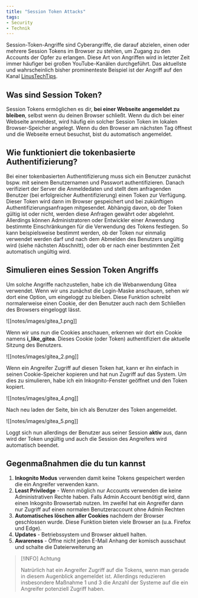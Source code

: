 ```yaml
---
title: "Session Token Attacks"
tags: 
- Security
- Technik
---
```

Session-Token-Angriffe sind Cyberangriffe, die darauf abzielen, einen oder mehrere Session Tokens im Browser zu stehlen, um Zugang zu den Accounts der Opfer zu erlangen. Diese Art von Angriffen wird in letzter Zeit immer häufiger bei großen YouTube-Kanälen durchgeführt. Das aktuellste und wahrscheinlich bisher prominenteste Beispiel ist der Angriff auf den Kanal [LinusTechTips](https://www.youtube.com/watch?v=yGXaAWbzl5A).

## Was sind Session Token?
Session Tokens ermöglichen es dir, **bei einer Webseite angemeldet zu bleiben**, selbst wenn du deinen Browser schließt. Wenn du dich bei einer Webseite anmeldest, wird häufig ein solcher Session Token im lokalen Browser-Speicher angelegt. Wenn du den Browser am nächsten Tag öffnest und die Webseite erneut besuchst, bist du automatisch angemeldet.

## Wie funktioniert die tokenbasierte Authentifizierung?
Bei einer tokenbasierten Authentifizierung muss sich ein Benutzer zunächst bspw. mit seinem Benutzernamen und Passwort authentifizieren. Danach verifiziert der Server die Anmeldedaten und stellt dem anfragenden Benutzer (bei erfolgreicher Authentifizierung) einen Token zur Verfügung. Dieser Token wird dann im Browser gespeichert und bei zukünftigen Authentifizierungsanfragen mitgesendet. Abhängig davon, ob der Token gültig ist oder nicht, werden diese Anfragen gewährt oder abgelehnt. Allerdings können Administratoren oder Entwickler einer Anwendung bestimmte Einschränkungen für die Verwendung des Tokens festlegen. So kann beispielsweise bestimmt werden, ob der Token nur einmalig verwendet werden darf und nach dem Abmelden des Benutzers ungültig wird (siehe nächsten Abschnitt), oder ob er nach einer bestimmten Zeit automatisch ungültig wird.

## Simulieren eines Session Token Angriffs
Um solche Angriffe nachzustellen, habe ich die Webanwendung Gitea verwendet. Wenn wir uns zunächst die Login-Maske anschauen, sehen wir dort eine Option, um eingeloggt zu bleiben. Diese Funktion schreibt normalerweise einen Cookie, der den Benutzer auch nach dem Schließen des Browsers eingeloggt lässt.

![[notes/images/gitea_1.png]]


Wenn wir uns nun die Cookies anschauen, erkennen wir dort ein Cookie namens **i_like_gitea**. Dieses Cookie (oder Token) authentifiziert die aktuelle Sitzung des Benutzers.

![[notes/images/gitea_2.png]]

Wenn ein Angreifer Zugriff auf diesen Token hat, kann er ihn einfach in seinen Cookie-Speicher kopieren und hat nun Zugriff auf das System. Um dies zu simulieren, habe ich ein Inkognito-Fenster geöffnet und den Token kopiert.

![[notes/images/gitea_4.png]]

Nach neu laden der Seite, bin ich als Benutzer des Token angemeldet.

![[notes/images/gitea_5.png]]

Loggt sich nun allerdings der Benutzer aus seiner Session **aktiv** aus, dann wird der Token ungültig und auch die Session des Angreifers wird automatisch beendet.


## Gegenmaßnahmen die du tun kannst
1. **Inkognito Modus** verwenden damit keine Tokens gespeichert werden die ein Angreifer verwenden kann. 
2. **Least Priviledge** - Wenn möglich nur Accounts verwenden die keine Administrativen Rechte haben. Falls Admin Account benötigt wird, dann einen Inkognito Browsertab nutzen. Im zweifel hat ein Angreifer dann nur Zugriff auf einen normalen Benutzeraccount ohne Admin Rechten 
3. **Automatisches löschen aller Cookies** nachdem der Browser geschlossen wurde. Diese Funktion bieten viele Browser an (u.a. Firefox und Edge). 
4. **Updates** - Betriebssystem und Browser aktuell halten.
5. **Awareness** - Öffne nicht jeden E-Mail Anhang der komisch ausschaut und schalte die Dateierweiterung an 

>[!INFO]
>Achtung
>
>Natrürlich hat ein Angreifer Zugriff auf die Tokens, wenn man gerade in diesem Augenblick angemeldet ist. Allerdings reduzieren insbesondere Maßnahme 1 und 3 die Anzahl der Systeme auf die ein Angreifer potenziell Zugriff haben. 






